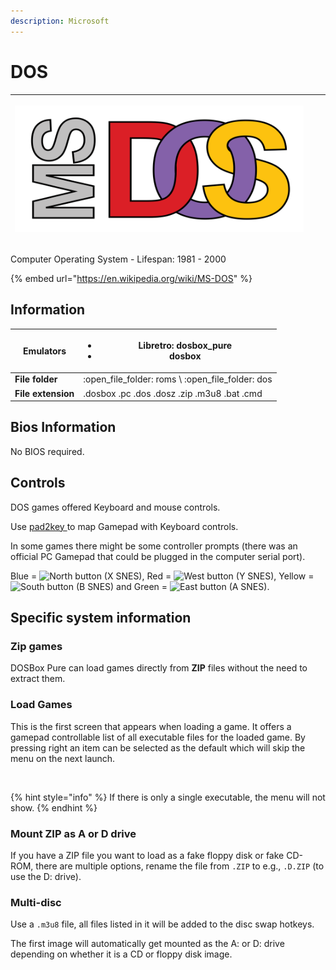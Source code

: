 ```yaml
---
description: Microsoft
---
```


# DOS

| <p></p><p><img src="https://raw.githubusercontent.com/fabricecaruso/es-theme-carbon/52ff37c9e265587d006945a2ba695b5a962b3a3d/art/logos/pc.svg" alt="" data-size="original"></p> |   |   |
| ------------------------------------------------------------------------------------------------------------------------------------------------------------------------------- | - | - |

Computer Operating System - Lifespan: 1981 - 2000

{% embed url="https://en.wikipedia.org/wiki/MS-DOS" %}

## Information

| **Emulators**      | <ul><li>Libretro: dosbox_pure</li><li>dosbox</li></ul> |
| ------------------ | ------------------------------------------------------ |
| **File folder**    | :open\_file\_folder: roms \ :open\_file\_folder: dos   |
| **File extension** | .dosbox .pc .dos .dosz .zip .m3u8 .bat .cmd            |

## Bios Information

No BIOS required.

## Controls

DOS games offered Keyboard and mouse controls.&#x20;

Use [pad2key ](../../../controllers/pad2key.md)to map Gamepad with Keyboard controls.

In some games there might be some controller prompts (there was an official PC Gamepad that could be plugged in the computer serial port).&#x20;

Blue = ![North button (X SNES)](https://wiki.batocera.org/\_media/wiki:north.png?w=20\&tok=be3bd1), Red = ![West button (Y SNES)](https://wiki.batocera.org/\_media/wiki:west.png?w=20\&tok=aee81f), Yellow = ![South button (B SNES)](https://wiki.batocera.org/\_media/wiki:south.png?w=20\&tok=c3eef3) and Green = ![East button (A SNES)](https://wiki.batocera.org/\_media/wiki:east.png?w=20\&tok=2276b1).

## Specific system information

### Zip games

DOSBox Pure can load games directly from **ZIP** files without the need to extract them.

### Load Games

This is the first screen that appears when loading a game. It offers a gamepad controllable list of all executable files for the loaded game. By pressing right an item can be selected as the default which will skip the menu on the next launch.

<figure><img src="https://i.imgur.com/Ykgv1UU.png" alt=""><figcaption></figcaption></figure>

{% hint style="info" %}
If there is only a single executable, the menu will not show.
{% endhint %}

### Mount ZIP as A or D drive <a href="#mount-zip-as-a-or-d-drive" id="mount-zip-as-a-or-d-drive"></a>

If you have a ZIP file you want to load as a fake floppy disk or fake CD-ROM, there are multiple options, rename the file from `.ZIP` to e.g., `.D.ZIP` (to use the D: drive).

### Multi-disc

Use a `.m3u8` file, all files listed in it will be added to the disc swap hotkeys.&#x20;

The first image will automatically get mounted as the A: or D: drive depending on whether it is a CD or floppy disk image.
